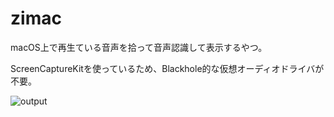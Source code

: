 # zimac

macOS上で再生ている音声を拾って音声認識して表示するやつ。

ScreenCaptureKitを使っているため、Blackhole的な仮想オーディオドライバが不要。

![output](https://github.com/e04/zimac/assets/47185462/2aa93996-53da-4432-93e3-99a8a933feb0)
